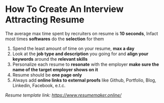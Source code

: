# How To Create An Interview Attracting Resume

The average max time spent by recruiters on resume is **10 seconds**, Infact most times **softwares** do the **selection** for them

1. Spend the least amount of time on your resume, **max a day**
2. Look at the **job type and description** you going for and **align your keywords** around the **relevant skills**
3. Personalize each resume to **resonate** with the employer **make sure the name of the target employer shows on it**
4. Resume should be **one page only**
5. Always add **online links to external proofs** like Github, Portfolio, Blog, Linkedin, Facebook, e.t.c.

*Resume template link: https://www.resumemaker.online/*